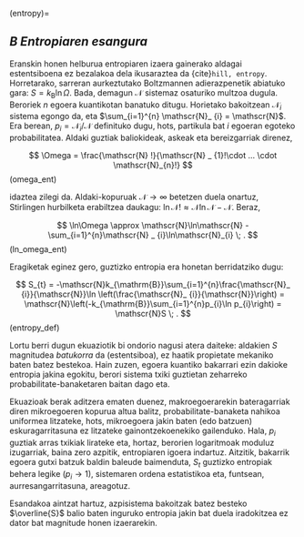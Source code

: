 (entropy)=
## _B Entropiaren esangura_

Eranskin honen helburua entropiaren izaera gainerako aldagai estentsiboena ez bezalakoa dela ikusaraztea da
{cite}`hill, entropy`. Horretarako, sarreran aurkeztutako Boltzmannen adierazpenetik abiatuko gara: $S = k_{\mathrm{B}}\ln\Omega$. Bada, demagun $\mathscr{N}$ sistemaz osaturiko multzoa dugula. Beroriek $n$ egoera kuantikotan banatuko ditugu. Horietako bakoitzean $\mathscr{N} _ {i}$ sistema egongo da, eta $\sum_{i=1}^{n} \mathscr{N}_ {i} = \mathscr{N}$. Era berean, $p_{i} = \mathscr{N}_{i}/\mathscr{N}$ definituko dugu, hots, partikula bat $i$ egoeran egoteko probabilitatea. Aldaki guztiak baliokideak, askeak eta bereizgarriak direnez,

$$
\Omega = \frac{\mathscr{N} !}{\mathscr{N} _ {1}!\cdot ... \cdot \mathscr{N}_{n}!}
$$ (omega_ent)

idaztea zilegi da. Aldaki-kopuruak $\mathscr{N}\rightarrow\infty$ betetzen duela onartuz, Stirlingen hurbilketa erabiltzea daukagu: $\ln \mathscr{N}! \approx \mathscr{N}\ln\mathscr{N} - \mathscr{N}$. Beraz,

$$
\ln\Omega \approx \mathscr{N}\ln\mathscr{N} - \sum_{i=1}^{n}\mathscr{N} _ {i}\ln\mathscr{N}_{i} \; .
$$ (ln_omega_ent)

Eragiketak eginez gero, guztizko entropia era honetan berridatziko dugu:

$$
 S_{t} = -\mathscr{N}k_{\mathrm{B}}\sum_{i=1}^{n}\frac{\mathscr{N}_ {i}}{\mathscr{N}}\ln \left(\frac{\mathscr{N}_ {i}}{\mathscr{N}}\right) = \mathscr{N}\left(-k_{\mathrm{B}}\sum_{i=1}^{n}p_{i}\ln p_{i}\right) = \mathscr{N}S \; .
 $$ (entropy_def)

 Lortu berri dugun ekuaziotik bi ondorio nagusi atera daiteke: aldakien $S$ magnitudea _batukorra_ da (estentsiboa), ez haatik propietate mekaniko baten batez bestekoa. Hain zuzen, egoera kuantiko bakarrari ezin dakioke entropia jakina egokitu, berori sistema txiki guztietan zeharreko probabilitate-banaketaren baitan dago eta.

 Ekuazioak berak aditzera ematen duenez, makroegoerarekin bateragarriak diren mikroegoeren kopurua altua balitz, probabilitate-banaketa nahikoa uniformea litzateke, hots, mikroegoera jakin baten (edo batzuen) eskuragarritasuna ez litzateke gainontzekoenekiko gailenduko. Hala, $p_{i}$ guztiak arras txikiak lirateke eta, hortaz, berorien logaritmoak moduluz izugarriak, baina zero azpitik, entropiaren igoera indartuz. Aitzitik, bakarrik egoera gutxi batzuk baldin baleude baimenduta, $S_{t}$ guztizko entropiak behera legike $(p_{i}\rightarrow 1)$, sistemaren ordena estatistikoa eta, funtsean, aurresangarritasuna, areagotuz.

 Esandakoa aintzat hartuz, azpisistema bakoitzak batez besteko $\overline{S}$ balio baten inguruko entropia jakin bat duela iradokitzea ez dator bat magnitude honen izaerarekin.
